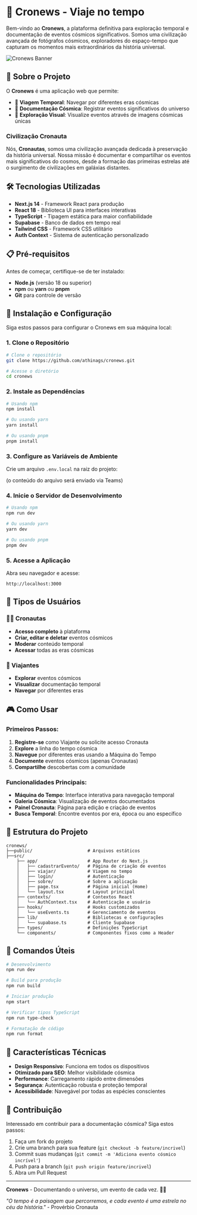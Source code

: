 # 🌌 Cronews - Viaje no tempo

Bem-vindo ao **Cronews**, a plataforma definitiva para exploração temporal e documentação de eventos cósmicos significativos. Somos uma civilização avançada de fotógrafos cósmicos, exploradores do espaço-tempo que capturam os momentos mais extraordinários da história universal.

![Cronews Banner](https://via.placeholder.com/1200x400/000000/FFFFFF/?text=Cronews+-+Cosmic+Chronicle)

## 🚀 Sobre o Projeto

O **Cronews** é uma aplicação web que permite:

- 🌟 **Viagem Temporal**: Navegar por diferentes eras cósmicas
- 📸 **Documentação Cósmica**: Registrar eventos significativos do universo
- 🔭 **Exploração Visual**: Visualize eventos através de imagens cósmicas únicas

### Civilização Cronauta

Nós, **Cronautas**, somos uma civilização avançada dedicada à preservação da história universal. Nossa missão é documentar e compartilhar os eventos mais significativos do cosmos, desde a formação das primeiras estrelas até o surgimento de civilizações em galáxias distantes.

## 🛠 Tecnologias Utilizadas

- **Next.js 14** - Framework React para produção
- **React 18** - Biblioteca UI para interfaces interativas
- **TypeScript** - Tipagem estática para maior confiabilidade
- **Supabase** - Banco de dados em tempo real
- **Tailwind CSS** - Framework CSS utilitário
- **Auth Context** - Sistema de autenticação personalizado

## 📋 Pré-requisitos

Antes de começar, certifique-se de ter instalado:

- **Node.js** (versão 18 ou superior)
- **npm** ou **yarn** ou **pnpm**
- **Git** para controle de versão

## 🚀 Instalação e Configuração

Siga estos passos para configurar o Cronews em sua máquina local:

### 1. Clone o Repositório

```bash
# Clone o repositório
git clone https://github.com/athinags/cronews.git

# Acesse o diretório
cd cronews
```

### 2. Instale as Dependências

```bash
# Usando npm
npm install

# Ou usando yarn
yarn install

# Ou usando pnpm
pnpm install
```

### 3. Configure as Variáveis de Ambiente

Crie um arquivo `.env.local` na raiz do projeto:

(o conteúdo do arquivo será enviado via Teams)


### 4. Inicie o Servidor de Desenvolvimento

```bash
# Usando npm
npm run dev

# Ou usando yarn
yarn dev

# Ou usando pnpm
pnpm dev
```

### 5. Acesse a Aplicação

Abra seu navegador e acesse:
```
http://localhost:3000
```

## 👥 Tipos de Usuários

### 🧑‍🚀 Cronautas
- **Acesso completo** à plataforma
- **Criar, editar e deletar** eventos cósmicos
- **Moderar** conteúdo temporal
- **Acessar** todas as eras cósmicas

### 🌌 Viajantes
- **Explorar** eventos cósmicos
- **Visualizar** documentação temporal
- **Navegar** por diferentes eras

## 🎮 Como Usar

### Primeiros Passos:

1. **Registre-se** como Viajante ou solicite acesso Cronauta
2. **Explore** a linha do tempo cósmica
3. **Navegue** por diferentes eras usando a Máquina do Tempo
4. **Documente** eventos cósmicos (apenas Cronautas)
5. **Compartilhe** descobertas com a comunidade

### Funcionalidades Principais:

- **Máquina do Tempo**: Interface interativa para navegação temporal
- **Galeria Cósmica**: Visualização de eventos documentados
- **Painel Cronauta**: Página para edição e criação de eventos
- **Busca Temporal**: Encontre eventos por era, época ou ano específico 

## 📁 Estrutura do Projeto

```
cronews/
├──public/                     # Arquivos estáticos
├──src/
    ├── app/                   # App Router do Next.js
    │   ├── cadastrarEvento/   # Página de criação de eventos
    │   ├── viajar/            # Viagem no tempo
    │   ├── login/             # Autenticação
    │   ├── sobre/             # Sobre a aplicação
    │   ├── page.tsx           # Página inicial (Home)
    │   └── layout.tsx         # Layout principal
    ├── contexts/              # Contextos React
    │   └── AuthContext.tsx    # Autenticação e usuário
    ├── hooks/                 # Hooks customizados
    │   └── useEvents.ts       # Gerenciamento de eventos
    ├── lib/                   # Bibliotecas e configurações
    │   └── supabase.ts        # Cliente Supabase
    ├── types/                 # Definições TypeScript
    └── components/            # Componentes fixos como a Header
```

## 🔧 Comandos Úteis

```bash
# Desenvolvimento
npm run dev

# Build para produção
npm run build

# Iniciar produção
npm start

# Verificar tipos TypeScript
npm run type-check

# Formatação de código
npm run format
```

## 🌟 Características Técnicas

- **Design Responsivo**: Funciona em todos os dispositivos
- **Otimizado para SEO**: Melhor visibilidade cósmica
- **Performance**: Carregamento rápido entre dimensões
- **Segurança**: Autenticação robusta e proteção temporal
- **Acessibilidade**: Navegável por todas as espécies conscientes

## 🤝 Contribuição

Interessado em contribuir para a documentação cósmica? Siga estos passos:

1. Faça um fork do projeto
2. Crie uma branch para sua feature (`git checkout -b feature/incrivel`)
3. Commit suas mudanças (`git commit -m 'Adiciona evento cósmico incrível'`)
4. Push para a branch (`git push origin feature/incrivel`)
5. Abra um Pull Request

---

**Cronews** - Documentando o universo, um evento de cada vez. 🌌✨

*"O tempo é a paisagem que percorremos, e cada evento é uma estrela no céu da história."* - Provérbio Cronauta
